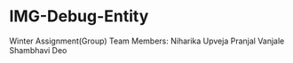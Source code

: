 # IMG-Debug-Entity
Winter Assignment(Group)
Team Members:
Niharika Upveja
Pranjal Vanjale
Shambhavi Deo
